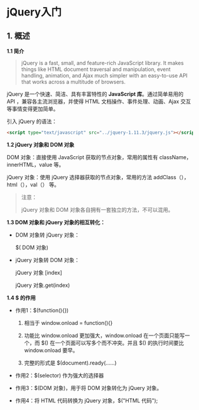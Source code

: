 # jQuery入门

## 1. 概述

**1.1 简介**

> jQuery is a fast, small, and feature-rich JavaScript library. It makes things like HTML document traversal and manipulation, event handling, animation, and Ajax much simpler with an easy-to-use API that works across a multitude of browsers.

jQuery 是一个快速、简洁、具有丰富特性的 **JavaScript 库**。通过简单易用的 API ，兼容各主流浏览器，并使得 HTML 文档操作、事件处理、动画、Ajax 交互等事情变得更加简单。

引入 jQuery 的语法：

~~~html
<script type="text/javascript" src="../jquery-1.11.3/jquery.js"></script>
~~~



**1.2 jQuery 对象和 DOM 对象**

DOM 对象：直接使用 JavaScript 获取的节点对象，常用的属性有 className，innerHTML，value 等。

jQuery 对象：使用 jQuery 选择器获取的节点对象，常用的方法 addClass（），html（），val（） 等。

> 注意：
>
> jQuery 对象和 DOM 对象各自拥有一套独立的方法，不可以混用。



**1.3 DOM 对象和 jQuery 对象的相互转化：**

* DOM 对象转 jQuery 对象：

  $( DOM 对象)

* jQuery 对象转 DOM 对象：

  jQuery 对象 [index]

  jQuery 对象.get(index)



**1.4 $ 的作用**

- 作用1：$(function(){})

  1. 相当于 window.onload = function(){}
  2. 功能比 window.onload 更加强大，window.onload 在一个页面只能写一个，而 $() 在一个页面可以写多个而不冲突。并且 \$() 的执行时间要比 window.onload 要早。

  3. 完整的形式是 $(document).ready(......)
- 作用2：$(selector) 作为强大的选择器
- 作用3：$(DOM 对象)，用于将 DOM 对象转化为 jQuery 对象。
- 作用4：将 HTML 代码转换为 jQuery 对象，$("HTML 代码");

